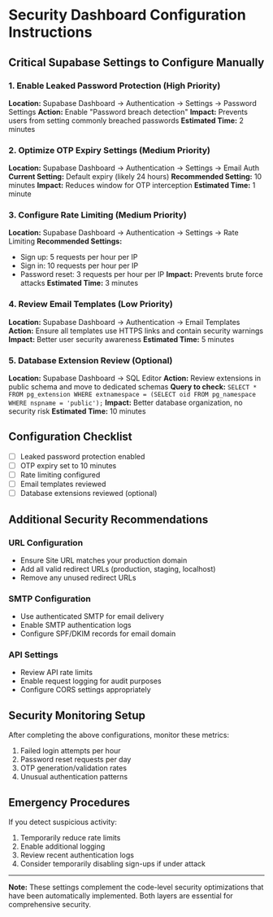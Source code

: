 # Security Dashboard Configuration Instructions

## Critical Supabase Settings to Configure Manually

### 1. Enable Leaked Password Protection (High Priority)
**Location:** Supabase Dashboard → Authentication → Settings → Password Settings
**Action:** Enable "Password breach detection"
**Impact:** Prevents users from setting commonly breached passwords
**Estimated Time:** 2 minutes

### 2. Optimize OTP Expiry Settings (Medium Priority)
**Location:** Supabase Dashboard → Authentication → Settings → Email Auth
**Current Setting:** Default expiry (likely 24 hours)
**Recommended Setting:** 10 minutes
**Impact:** Reduces window for OTP interception
**Estimated Time:** 1 minute

### 3. Configure Rate Limiting (Medium Priority)
**Location:** Supabase Dashboard → Authentication → Settings → Rate Limiting
**Recommended Settings:**
- Sign up: 5 requests per hour per IP
- Sign in: 10 requests per hour per IP
- Password reset: 3 requests per hour per IP
**Impact:** Prevents brute force attacks
**Estimated Time:** 3 minutes

### 4. Review Email Templates (Low Priority)
**Location:** Supabase Dashboard → Authentication → Email Templates
**Action:** Ensure all templates use HTTPS links and contain security warnings
**Impact:** Better user security awareness
**Estimated Time:** 5 minutes

### 5. Database Extension Review (Optional)
**Location:** Supabase Dashboard → SQL Editor
**Action:** Review extensions in public schema and move to dedicated schemas
**Query to check:** `SELECT * FROM pg_extension WHERE extnamespace = (SELECT oid FROM pg_namespace WHERE nspname = 'public');`
**Impact:** Better database organization, no security risk
**Estimated Time:** 10 minutes

## Configuration Checklist

- [ ] Leaked password protection enabled
- [ ] OTP expiry set to 10 minutes
- [ ] Rate limiting configured
- [ ] Email templates reviewed
- [ ] Database extensions reviewed (optional)

## Additional Security Recommendations

### URL Configuration
- Ensure Site URL matches your production domain
- Add all valid redirect URLs (production, staging, localhost)
- Remove any unused redirect URLs

### SMTP Configuration
- Use authenticated SMTP for email delivery
- Enable SMTP authentication logs
- Configure SPF/DKIM records for email domain

### API Settings
- Review API rate limits
- Enable request logging for audit purposes
- Configure CORS settings appropriately

## Security Monitoring Setup

After completing the above configurations, monitor these metrics:
1. Failed login attempts per hour
2. Password reset requests per day  
3. OTP generation/validation rates
4. Unusual authentication patterns

## Emergency Procedures

If you detect suspicious activity:
1. Temporarily reduce rate limits
2. Enable additional logging
3. Review recent authentication logs
4. Consider temporarily disabling sign-ups if under attack

---

**Note:** These settings complement the code-level security optimizations that have been automatically implemented. Both layers are essential for comprehensive security.